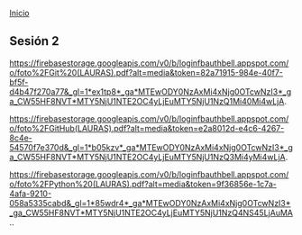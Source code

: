 <!-- No borrar o modificar -->
[Inicio](./index.md)

## Sesión 2


<!-- Su documentación aquí -->

https://firebasestorage.googleapis.com/v0/b/loginfbauthbell.appspot.com/o/foto%2FGit%20(LAURAS).pdf?alt=media&token=82a71915-984e-40f7-bf5f-d4b47f270a77&_gl=1*ex1tp8*_ga*MTEwODY0NzAxMi4xNjg0OTcwNzI3*_ga_CW55HF8NVT*MTY5NjU1NTE2OC4yLjEuMTY5NjU1NzQ1Mi40Mi4wLjA.

https://firebasestorage.googleapis.com/v0/b/loginfbauthbell.appspot.com/o/foto%2FGitHub(LAURAS).pdf?alt=media&token=e2a8012d-e4c6-4267-8c4e-54570f7e370d&_gl=1*b05kzv*_ga*MTEwODY0NzAxMi4xNjg0OTcwNzI3*_ga_CW55HF8NVT*MTY5NjU1NTE2OC4yLjEuMTY5NjU1NzQ3Mi4yMi4wLjA.

https://firebasestorage.googleapis.com/v0/b/loginfbauthbell.appspot.com/o/foto%2FPython%20(LAURAS).pdf?alt=media&token=9f36856e-1c7a-4afa-9210-058a5335cabd&_gl=1*85wdr4*_ga*MTEwODY0NzAxMi4xNjg0OTcwNzI3*_ga_CW55HF8NVT*MTY5NjU1NTE2OC4yLjEuMTY5NjU1NzQ4NS45LjAuMA..




